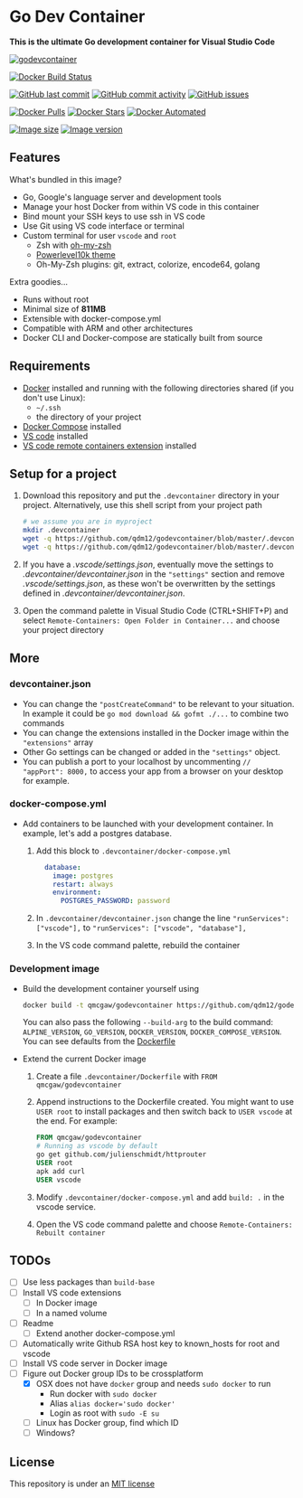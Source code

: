 # Go Dev Container

**This is the ultimate Go development container for Visual Studio Code**

[![godevcontainer](https://github.com/qdm12/godevcontainer/raw/master/title.png)](https://hub.docker.com/r/qmcgaw/godevcontainer)

[![Docker Build Status](https://img.shields.io/docker/cloud/build/qmcgaw/godevcontainer.svg)](https://hub.docker.com/r/qmcgaw/godevcontainer)

[![GitHub last commit](https://img.shields.io/github/last-commit/qdm12/godevcontainer.svg)](https://github.com/qdm12/godevcontainer/issues)
[![GitHub commit activity](https://img.shields.io/github/commit-activity/y/qdm12/godevcontainer.svg)](https://github.com/qdm12/godevcontainer/issues)
[![GitHub issues](https://img.shields.io/github/issues/qdm12/godevcontainer.svg)](https://github.com/qdm12/godevcontainer/issues)

[![Docker Pulls](https://img.shields.io/docker/pulls/qmcgaw/godevcontainer.svg)](https://hub.docker.com/r/qmcgaw/godevcontainer)
[![Docker Stars](https://img.shields.io/docker/stars/qmcgaw/godevcontainer.svg)](https://hub.docker.com/r/qmcgaw/godevcontainer)
[![Docker Automated](https://img.shields.io/docker/cloud/automated/qmcgaw/godevcontainer.svg)](https://hub.docker.com/r/qmcgaw/godevcontainer)

[![Image size](https://images.microbadger.com/badges/image/qmcgaw/godevcontainer.svg)](https://microbadger.com/images/qmcgaw/godevcontainer)
[![Image version](https://images.microbadger.com/badges/version/qmcgaw/godevcontainer.svg)](https://microbadger.com/images/qmcgaw/godevcontainer)

## Features

What's bundled in this image?

- Go, Google's language server and development tools
- Manage your host Docker from within VS code in this container
- Bind mount your SSH keys to use ssh in VS code
- Use Git using VS code interface or terminal
- Custom terminal for user `vscode` and `root`
    - Zsh with [oh-my-zsh](https://ohmyz.sh/)
    - [Powerlevel10k theme](https://github.com/romkatv/powerlevel10k)
    - Oh-My-Zsh plugins: git, extract, colorize, encode64, golang

Extra goodies...

- Runs without root
- Minimal size of **811MB**
- Extensible with docker-compose.yml
- Compatible with ARM and other architectures
- Docker CLI and Docker-compose are statically built from source

## Requirements

- [Docker](https://www.docker.com/products/docker-desktop) installed and running with the following directories shared (if you don't use Linux):
    - `~/.ssh`
    - the directory of your project
- [Docker Compose](https://docs.docker.com/compose/install/) installed
- [VS code](https://code.visualstudio.com/download) installed
- [VS code remote containers extension](https://marketplace.visualstudio.com/items?itemName=ms-vscode-remote.remote-containers) installed

## Setup for a project

1. Download this repository and put the `.devcontainer` directory in your project.
   Alternatively, use this shell script from your project path

    ```sh
    # we assume you are in myproject
    mkdir .devcontainer
    wget -q https://github.com/qdm12/godevcontainer/blob/master/.devcontainer/devcontainer.json
    wget -q https://github.com/qdm12/godevcontainer/blob/master/.devcontainer/docker-compose.yml
    ```

1. If you have a *.vscode/settings.json*, eventually move the settings to *.devcontainer/devcontainer.json* in the `"settings"` section and remove *.vscode/settings.json*, as these won't be overwritten by the settings defined in *.devcontainer/devcontainer.json*.
1. Open the command palette in Visual Studio Code (CTRL+SHIFT+P) and select `Remote-Containers: Open Folder in Container...` and choose your project directory

## More

### devcontainer.json

- You can change the `"postCreateCommand"` to be relevant to your situation. In example it could be `go mod download && gofmt ./...` to combine two commands
- You can change the extensions installed in the Docker image within the `"extensions"` array
- Other Go settings can be changed or added in the `"settings"` object.
- You can publish a port to your localhost by uncommenting `// "appPort": 8000,` to access your app from a browser on your desktop for example.

### docker-compose.yml

- Add containers to be launched with your development container. In example, let's add a postgres database.
    1. Add this block to `.devcontainer/docker-compose.yml`

        ```yml
          database:
            image: postgres
            restart: always
            environment:
              POSTGRES_PASSWORD: password
        ```

    1. In `.devcontainer/devcontainer.json` change the line `"runServices": ["vscode"],` to `"runServices": ["vscode", "database"],`
    1. In the VS code command palette, rebuild the container

### Development image

- Build the development container yourself using

    ```sh
    docker build -t qmcgaw/godevcontainer https://github.com/qdm12/godevcontainer.git
    ```

    You can also pass the following `--build-arg` to the build command: `ALPINE_VERSION`, `GO_VERSION`, `DOCKER_VERSION`, `DOCKER_COMPOSE_VERSION`. You can see defaults from the [Dockerfile](https://github.com/qdm12/godevcontainer/blob/master/Dockerfile)

- Extend the current Docker image
    1. Create a file `.devcontainer/Dockerfile` with `FROM qmcgaw/godevcontainer`
    1. Append instructions to the Dockerfile created. You might want to use `USER root` to install packages and then switch back to `USER vscode` at the end. For example:

        ```Dockerfile
        FROM qmcgaw/godevcontainer
        # Running as vscode by default
        go get github.com/julienschmidt/httprouter
        USER root
        apk add curl
        USER vscode
        ```

    1. Modify `.devcontainer/docker-compose.yml` and add `build: .` in the vscode service.
    1. Open the VS code command palette and choose `Remote-Containers: Rebuilt container`

## TODOs

- [ ] Use less packages than `build-base`
- [ ] Install VS code extensions
    - [ ] In Docker image
    - [ ] In a named volume
- [ ] Readme
    - [ ] Extend another docker-compose.yml
- [ ] Automatically write Github RSA host key to known_hosts for root and vscode
- [ ] Install VS code server in Docker image
- [ ] Figure out Docker group IDs to be crossplatform
    - [x] OSX does not have `docker` group and needs `sudo docker` to run
        - Run docker with `sudo docker`
        - Alias `alias docker='sudo docker'`
        - Login as root with `sudo -E su`
    - [ ] Linux has Docker group, find which ID
    - [ ] Windows?

## License

This repository is under an [MIT license](https://github.com/qdm12/godevcontainer/master/LICENSE)
